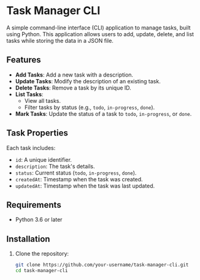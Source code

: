 # Task Manager CLI

A simple command-line interface (CLI) application to manage tasks, built using Python. This application allows users to add, update, delete, and list tasks while storing the data in a JSON file.

## Features

- **Add Tasks**: Add a new task with a description.
- **Update Tasks**: Modify the description of an existing task.
- **Delete Tasks**: Remove a task by its unique ID.
- **List Tasks**:
  - View all tasks.
  - Filter tasks by status (e.g., `todo`, `in-progress`, `done`).
- **Mark Tasks**: Update the status of a task to `todo`, `in-progress`, or `done`.

## Task Properties

Each task includes:
- `id`: A unique identifier.
- `description`: The task's details.
- `status`: Current status (`todo`, `in-progress`, `done`).
- `createdAt`: Timestamp when the task was created.
- `updatedAt`: Timestamp when the task was last updated.

## Requirements

- Python 3.6 or later

## Installation

1. Clone the repository:
   ```bash
   git clone https://github.com/your-username/task-manager-cli.git
   cd task-manager-cli
